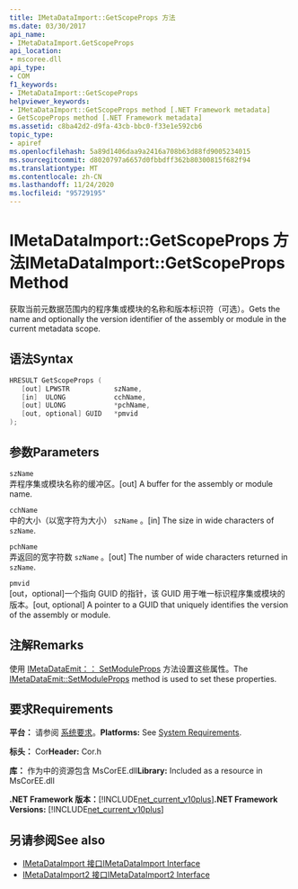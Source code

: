 ```yaml
---
title: IMetaDataImport::GetScopeProps 方法
ms.date: 03/30/2017
api_name:
- IMetaDataImport.GetScopeProps
api_location:
- mscoree.dll
api_type:
- COM
f1_keywords:
- IMetaDataImport::GetScopeProps
helpviewer_keywords:
- IMetaDataImport::GetScopeProps method [.NET Framework metadata]
- GetScopeProps method [.NET Framework metadata]
ms.assetid: c8ba42d2-d9fa-43cb-bbc0-f33e1e592cb6
topic_type:
- apiref
ms.openlocfilehash: 5a89d1406daa9a2416a708b63d88fd9005234015
ms.sourcegitcommit: d8020797a6657d0fbbdff362b80300815f682f94
ms.translationtype: MT
ms.contentlocale: zh-CN
ms.lasthandoff: 11/24/2020
ms.locfileid: "95729195"
---
```

# <a name="imetadataimportgetscopeprops-method"></a><span data-ttu-id="748bc-102">IMetaDataImport::GetScopeProps 方法</span><span class="sxs-lookup"><span data-stu-id="748bc-102">IMetaDataImport::GetScopeProps Method</span></span>

<span data-ttu-id="748bc-103">获取当前元数据范围内的程序集或模块的名称和版本标识符（可选）。</span><span class="sxs-lookup"><span data-stu-id="748bc-103">Gets the name and optionally the version identifier of the assembly or module in the current metadata scope.</span></span>  
  
## <a name="syntax"></a><span data-ttu-id="748bc-104">语法</span><span class="sxs-lookup"><span data-stu-id="748bc-104">Syntax</span></span>  
  
```cpp  
HRESULT GetScopeProps (  
   [out] LPWSTR           szName,  
   [in]  ULONG            cchName,  
   [out] ULONG            *pchName,  
   [out, optional] GUID   *pmvid  
);  
```  
  
## <a name="parameters"></a><span data-ttu-id="748bc-105">参数</span><span class="sxs-lookup"><span data-stu-id="748bc-105">Parameters</span></span>  

 `szName`  
 <span data-ttu-id="748bc-106">弄程序集或模块名称的缓冲区。</span><span class="sxs-lookup"><span data-stu-id="748bc-106">[out] A buffer for the assembly or module name.</span></span>  
  
 `cchName`  
 <span data-ttu-id="748bc-107">中的大小（以宽字符为大小） `szName` 。</span><span class="sxs-lookup"><span data-stu-id="748bc-107">[in] The size in wide characters of `szName`.</span></span>  
  
 `pchName`  
 <span data-ttu-id="748bc-108">弄返回的宽字符数 `szName` 。</span><span class="sxs-lookup"><span data-stu-id="748bc-108">[out] The number of wide characters returned in `szName`.</span></span>  
  
 `pmvid`  
 <span data-ttu-id="748bc-109">[out，optional]一个指向 GUID 的指针，该 GUID 用于唯一标识程序集或模块的版本。</span><span class="sxs-lookup"><span data-stu-id="748bc-109">[out, optional] A pointer to a GUID that uniquely identifies the version of the assembly or module.</span></span>  
  
## <a name="remarks"></a><span data-ttu-id="748bc-110">注解</span><span class="sxs-lookup"><span data-stu-id="748bc-110">Remarks</span></span>  

 <span data-ttu-id="748bc-111">使用 [IMetaDataEmit：： SetModuleProps](imetadataemit-setmoduleprops-method.md) 方法设置这些属性。</span><span class="sxs-lookup"><span data-stu-id="748bc-111">The [IMetaDataEmit::SetModuleProps](imetadataemit-setmoduleprops-method.md) method is used to set these properties.</span></span>  
  
## <a name="requirements"></a><span data-ttu-id="748bc-112">要求</span><span class="sxs-lookup"><span data-stu-id="748bc-112">Requirements</span></span>  

 <span data-ttu-id="748bc-113">**平台：** 请参阅 [系统要求](../../get-started/system-requirements.md)。</span><span class="sxs-lookup"><span data-stu-id="748bc-113">**Platforms:** See [System Requirements](../../get-started/system-requirements.md).</span></span>  
  
 <span data-ttu-id="748bc-114">**标头：** Cor</span><span class="sxs-lookup"><span data-stu-id="748bc-114">**Header:** Cor.h</span></span>  
  
 <span data-ttu-id="748bc-115">**库：** 作为中的资源包含 MsCorEE.dll</span><span class="sxs-lookup"><span data-stu-id="748bc-115">**Library:** Included as a resource in MsCorEE.dll</span></span>  
  
 <span data-ttu-id="748bc-116">**.NET Framework 版本：**[!INCLUDE[net_current_v10plus](../../../../includes/net-current-v10plus-md.md)]</span><span class="sxs-lookup"><span data-stu-id="748bc-116">**.NET Framework Versions:** [!INCLUDE[net_current_v10plus](../../../../includes/net-current-v10plus-md.md)]</span></span>  
  
## <a name="see-also"></a><span data-ttu-id="748bc-117">另请参阅</span><span class="sxs-lookup"><span data-stu-id="748bc-117">See also</span></span>

- [<span data-ttu-id="748bc-118">IMetaDataImport 接口</span><span class="sxs-lookup"><span data-stu-id="748bc-118">IMetaDataImport Interface</span></span>](imetadataimport-interface.md)
- [<span data-ttu-id="748bc-119">IMetaDataImport2 接口</span><span class="sxs-lookup"><span data-stu-id="748bc-119">IMetaDataImport2 Interface</span></span>](imetadataimport2-interface.md)
